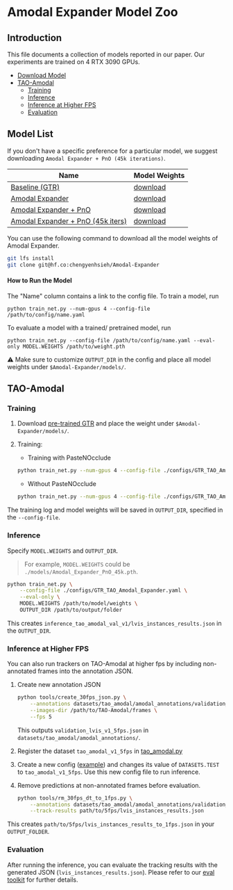# Amodal Expander Model Zoo

## Introduction

This file documents a collection of models reported in our paper.
Our experiments are trained on 4 RTX 3090 GPUs.


  <ul>
    <li>
      <a href="#model-list">Download Model</a>
    </li>
    <li>
      <a href="#tao-amodal">TAO-Amodal</a>
      <ul>
        <li>
        <a href="#training">Training</a>
        </li>
        <li>
        <a href="#inference">Inference</a>
        </li>
        <li>
        <a href="#inference-at-higher-fps">Inference at Higher FPS</a>
        </li>
        <li>
        <a href="#evaluation">Evaluation</a>
        </li>
      </ul>
    </li>
  </ul>

## Model List
If you don't have a specific preference for a particular model, we suggest downloading `Amodal Expander + PnO (45k iterations)`.

|         Name          | Model Weights |
|-----------------------|------------------|
|[Baseline (GTR)](../configs/GTR_TAO_DR2101.yaml) | [download](https://drive.google.com/file/d/1TqkLpFZvOMY5HTTaAWz25RxtLHdzQ-CD/view?usp=sharing) |
|[Amodal Expander](../configs/GTR_TAO_Amodal_Expander.yaml) | [download](https://huggingface.co/chengyenhsieh/Amodal-Expander/blob/main/Amodal_Expander_20k.pth) |
|[Amodal Expander + PnO](../configs/GTR_TAO_Amodal_Expander_PasteNOcclude.yaml) | [download](https://huggingface.co/chengyenhsieh/Amodal-Expander/blob/main/Amodal_Expander_PnO_20k.pth) |
|[Amodal Expander + PnO (45k iters)](../configs/GTR_TAO_Amodal_Expander_PasteNOcclude.yaml) | [download](https://huggingface.co/chengyenhsieh/Amodal-Expander/blob/main/Amodal_Expander_PnO_45k.pth) |

You can use the following command to download all the model weights of Amodal Expander.

```bash
git lfs install
git clone git@hf.co:chengyenhsieh/Amodal-Expander
```

#### How to Run the Model

The "Name" column contains a link to the config file. 
To train a model, run 

```
python train_net.py --num-gpus 4 --config-file /path/to/config/name.yaml
``` 

To evaluate a model with a trained/ pretrained model, run 

```
python train_net.py --config-file /path/to/config/name.yaml --eval-only MODEL.WEIGHTS /path/to/weight.pth
``` 

:warning: Make sure to customize `OUTPUT_DIR` in the config and place all model weights under `$Amodal-Expander/models/`.


## TAO-Amodal
### Training
1. Download [pre-trained GTR](https://drive.google.com/file/d/1TqkLpFZvOMY5HTTaAWz25RxtLHdzQ-CD/view?usp=sharing) and place the weight under `$Amodal-Expander/models/`.

2. Training:

    * Training with PasteNOcclude
    ```bash
    python train_net.py --num-gpus 4 --config-file ./configs/GTR_TAO_Amodal_Expander_PasteNOcclude.yaml
    ```

    * Without PasteNOcclude

    ```bash
    python train_net.py --num-gpus 4 --config-file ./configs/GTR_TAO_Amodal_Expander.yaml
    ```

The training log and model weights will be saved in `OUTPUT_DIR`, specified in the `--config-file`.

### Inference

Specify `MODEL.WEIGHTS` and `OUTPUT_DIR`. 
> For example, `MODEL.WEIGHTS` could be `./models/Amodal_Expander_PnO_45k.pth`.

```bash
python train_net.py \
    --config-file ./configs/GTR_TAO_Amodal_Expander.yaml \
    --eval-only \
    MODEL.WEIGHTS /path/to/model/weights \
    OUTPUT_DIR /path/to/output/folder
```

This creates `inference_tao_amodal_val_v1/lvis_instances_results.json` in the `OUTPUT_DIR`.

### Inference at Higher FPS
You can also run trackers on TAO-Amodal at higher fps by including non-annotated frames into the annotation JSON.

1. Create new annotation JSON
    ```bash
    python tools/create_30fps_json.py \
        --annotations datasets/tao_amodal/amodal_annotations/validation_lvis_v1.json \
        --images-dir /path/to/TAO-Amodal/frames \
        --fps 5
    ```
    This outputs `validation_lvis_v1_5fps.json` in `datasets/tao_amodal/amodal_annotations/`.

2. Register the dataset `tao_amodal_v1_5fps` in [tao_amodal.py](../gtr/data/datasets/tao_amodal.py#L183)

3. Create a new config ([example](../configs/GTR_TAO_Amodal_Expander_PasteNOcclude.yaml)) and changes its value of `DATASETS.TEST` to `tao_amodal_v1_5fps`. Use this new config file to run inference.

4. Remove predictions at non-annotated frames before evaluation.
    ```bash
    python tools/rm_30fps_dt_to_1fps.py \
        --annotations datasets/tao_amodal/amodal_annotations/validation_lvis_v1_5fps.json \
        --track-results path/to/5fps/lvis_instances_results.json
    ```

This creates `path/to/5fps/lvis_instances_results_to_1fps.json` in your `OUTPUT_FOLDER`.

### Evaluation
After running the inference, you can evaluate the tracking results with the generated JSON (`lvis_instances_results.json`). Please refer to our [eval toolkit](https://github.com/WesleyHsieh0806/TAO-Amodal?tab=readme-ov-file#bar_chart-evaluation) for further details.
